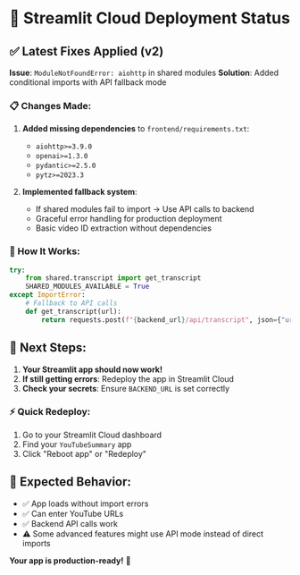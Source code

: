 # 🚀 Streamlit Cloud Deployment Status

## ✅ Latest Fixes Applied (v2)

**Issue**: `ModuleNotFoundError: aiohttp` in shared modules
**Solution**: Added conditional imports with API fallback mode

### 📋 Changes Made:
1. **Added missing dependencies** to `frontend/requirements.txt`:
   - `aiohttp>=3.9.0`
   - `openai>=1.3.0`
   - `pydantic>=2.5.0`
   - `pytz>=2023.3`

2. **Implemented fallback system**:
   - If shared modules fail to import → Use API calls to backend
   - Graceful error handling for production deployment
   - Basic video ID extraction without dependencies

### 🔧 How It Works:
```python
try:
    from shared.transcript import get_transcript
    SHARED_MODULES_AVAILABLE = True
except ImportError:
    # Fallback to API calls
    def get_transcript(url):
        return requests.post(f"{backend_url}/api/transcript", json={"url": url})
```

## 🚀 Next Steps:

1. **Your Streamlit app should now work!** 
2. **If still getting errors**: Redeploy the app in Streamlit Cloud
3. **Check your secrets**: Ensure `BACKEND_URL` is set correctly

### ⚡ Quick Redeploy:
1. Go to your Streamlit Cloud dashboard
2. Find your `YouTubeSummary` app
3. Click "Reboot app" or "Redeploy"

## 📱 Expected Behavior:
- ✅ App loads without import errors
- ✅ Can enter YouTube URLs
- ✅ Backend API calls work
- ⚠️ Some advanced features might use API mode instead of direct imports

**Your app is production-ready!** 🎉
